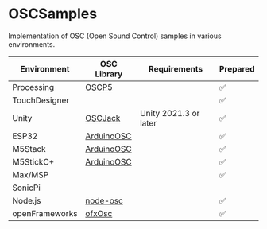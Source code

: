 # OSCSamples

Implementation of OSC (Open Sound Control) samples in various environments.

| Environment | OSC Library | Requirements | Prepared |
| - | - | - | - |
| Processing | [OSCP5](https://sojamo.de/libraries/oscP5/) | | ✅ |
| TouchDesigner | | | ✅ |
| Unity | [OSCJack](https://github.com/keijiro/OscJack) | Unity 2021.3 or later | ✅ | 
| ESP32 | [ArduinoOSC](https://github.com/hideakitai/ArduinoOSC) | | ✅ | 
| M5Stack | [ArduinoOSC](https://github.com/hideakitai/ArduinoOSC) | | ✅ | 
| M5StickC+ | [ArduinoOSC](https://github.com/hideakitai/ArduinoOSC) | | ✅ | 
| Max/MSP | | | ✅ |
| SonicPi | | | |
| Node.js | [node-osc](https://www.npmjs.com/package/node-osc) | | ✅ |
| openFrameworks | [ofxOsc](https://openframeworks.cc/documentation/ofxOsc/) | | ✅ |
